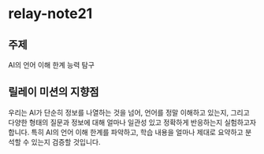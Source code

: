 # relay-note21

## 주제

AI의 언어 이해 한계 능력 탐구

## 릴레이 미션의 지향점

우리는 AI가 단순히 정보를 나열하는 것을 넘어, 언어를 정말 이해하고 있는지, 그리고 다양한 형태의 질문과 정보에 대해 얼마나 일관성 있고 정확하게 반응하는지 실험하고자 합니다. 특히 AI의 언어 이해 한계를 파악하고, 학습 내용을 얼마나 제대로 요약하고 분석할 수 있는지 검증할 것입니다.
